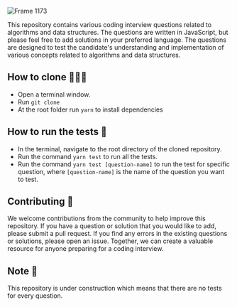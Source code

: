 ![Frame 1173](https://user-images.githubusercontent.com/43630417/212415396-72a6d870-4a1a-4bf5-a9e1-a29dee2dce5e.png)

This repository contains various coding interview questions related to algorithms and data structures. The questions are written in JavaScript, but please feel free to add solutions in your preferred language. The questions are designed to test the candidate's understanding and implementation of various concepts related to algorithms and data structures.

## How to clone 👨🏻‍💻

- Open a terminal window.
- Run `git clone`
- At the root folder run `yarn` to install dependencies

## How to run the tests 🐛
- In the terminal, navigate to the root directory of the cloned repository.
- Run the command `yarn test` to run all the tests.
- Run the command `yarn test [question-name]` to run the test for specific question, where `[question-name]` is the name of the question you want to test.

## Contributing 🤝
We welcome contributions from the community to help improve this repository. If you have a question or solution that you would like to add, please submit a pull request. If you find any errors in the existing questions or solutions, please open an issue. Together, we can create a valuable resource for anyone preparing for a coding interview.

## Note 📝
This repository is under construction which means that there are no tests for every question.

